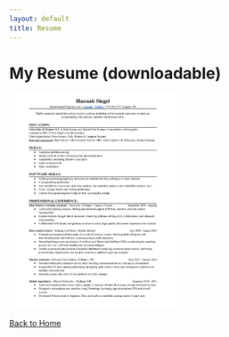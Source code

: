 ```yaml
---
layout: default
title: Resume
---
```


# My Resume (downloadable)

<a href="assets/Resume_Hannah_Siegel.pdf">
    <img src="assets/Resume_Hannah_Siegel.jpg" alt="Resume" style="width: 300px;">
</a>


[Back to Home](index.md)
